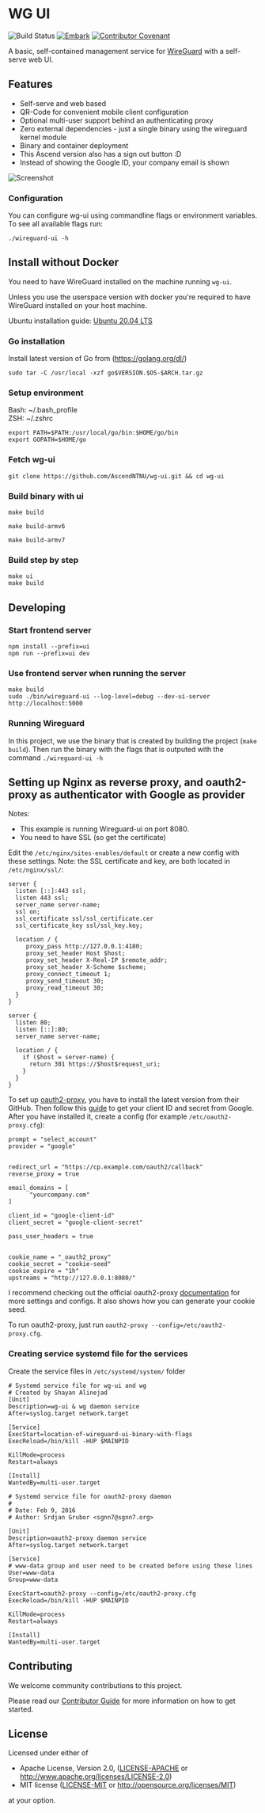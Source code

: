 # WG UI
![Build Status](https://github.com/EmbarkStudios/wg-ui/actions/workflows/push_master.yaml/badge.svg)
[![Embark](https://img.shields.io/badge/embark-open%20source-blueviolet.svg)](https://github.com/EmbarkStudios)
[![Contributor Covenant](https://img.shields.io/badge/contributor%20covenant-v1.4%20adopted-ff69b4.svg)](CODE_OF_CONDUCT.md)

A basic, self-contained management service for [WireGuard](https://wireguard.com) with a self-serve web UI.  

## Features

 * Self-serve and web based
 * QR-Code for convenient mobile client configuration
 * Optional multi-user support behind an authenticating proxy
 * Zero external dependencies - just a single binary using the wireguard kernel module
 * Binary and container deployment
 * This Ascend version also has a sign out button :D
 * Instead of showing the Google ID, your company email is shown

![Screenshot](wireguard-ui.png)

### Configuration

You can configure wg-ui using commandline flags or environment variables.
To see all available flags run:

```
./wireguard-ui -h
```

## Install without Docker

You need to have WireGuard installed on the machine running `wg-ui`.

Unless you use the userspace version with docker you're required to have WireGuard installed on your host machine.  

Ubuntu installation guide:
[Ubuntu 20.04 LTS](https://www.cyberciti.biz/faq/ubuntu-20-04-set-up-wireguard-vpn-server/)  

### Go installation 
Install latest version of Go from (https://golang.org/dl/)

```
sudo tar -C /usr/local -xzf go$VERSION.$OS-$ARCH.tar.gz
```

### Setup environment
Bash: ~/.bash_profile  
ZSH: ~/.zshrc

```
export PATH=$PATH:/usr/local/go/bin:$HOME/go/bin
export GOPATH=$HOME/go
```

### Fetch wg-ui

```
git clone https://github.com/AscendNTNU/wg-ui.git && cd wg-ui
```

### Build binary with ui

```
make build
```


```
make build-armv6
```

```
make build-armv7
```

### Build step by step

```
make ui
make build
```

## Developing

### Start frontend server
```
npm install --prefix=ui
npm run --prefix=ui dev
```

### Use frontend server when running the server

```
make build
sudo ./bin/wireguard-ui --log-level=debug --dev-ui-server http://localhost:5000
```

### Running Wireguard

In this project, we use the binary that is created by building the project (`make build`).
Then run the binary with the flags that is outputed with the command `./wireguard-ui -h`

## Setting up Nginx as reverse proxy, and oauth2-proxy as authenticator with Google as provider

Notes: 
  - This example is running Wireguard-ui on port 8080.
  - You need to have SSL (so get the certificate)

Edit the `/etc/nginx/sites-enables/default` or create a new config with these settings. Note: the SSL certificate and key, are both located in `/etc/nginx/ssl/`:
```
server {
  listen [::]:443 ssl;
  listen 443 ssl;
  server_name server-name;
  ssl on;
  ssl_certificate ssl/ssl_certificate.cer
  ssl_certificate_key ssl/ssl_key.key;

  location / {
     proxy_pass http://127.0.0.1:4180;
     proxy_set_header Host $host;
     proxy_set_header X-Real-IP $remote_addr;
     proxy_set_header X-Scheme $scheme;
     proxy_connect_timeout 1;
     proxy_send_timeout 30;
     proxy_read_timeout 30;
  }
}

server {
  listen 80;
  listen [::]:80;
  server_name server-name;

  location / {
    if ($host = server-name) {
      return 301 https://$host$request_uri;
    }
  }
}
```
To set up [oauth2-proxy](https://github.com/oauth2-proxy/oauth2-proxy), you have to install the latest version from their GitHub.
Then follow this [guide](https://oauth2-proxy.github.io/oauth2-proxy/docs/configuration/oauth_provider#google-auth-provider) to get your client ID and secret from Google.
After you have installed it, create a config (for example `/etc/oauth2-proxy.cfg`):

```
prompt = "select_account"
provider = "google"


redirect_url = "https://cp.example.com/oauth2/callback"
reverse_proxy = true

email_domains = [
      "yourcompany.com"
]

client_id = "google-client-id"
client_secret = "google-client-secret"

pass_user_headers = true


cookie_name = "_oauth2_proxy"
cookie_secret = "cookie-seed"
cookie_expire = "1h"
upstreams = "http://127.0.0.1:8080/"
```
I recommend checking out the official oauth2-proxy [documentation](https://oauth2-proxy.github.io/oauth2-proxy/docs/configuration/overview) for more settings and configs. It also shows how you can generate your cookie seed. 

To run oauth2-proxy, just run `oauth2-proxy --config=/etc/oauth2-proxy.cfg`.


### Creating service systemd file for the services

Create the service files in `/etc/systemd/system/` folder
```
# Systemd service file for wg-ui and wg
# Created by Shayan Alinejad
[Unit]
Description=wg-ui & wg daemon service
After=syslog.target network.target

[Service]
ExecStart=location-of-wireguard-ui-binary-with-flags
ExecReload=/bin/kill -HUP $MAINPID

KillMode=process
Restart=always

[Install]
WantedBy=multi-user.target
```
```
# Systemd service file for oauth2-proxy daemon
#
# Date: Feb 9, 2016
# Author: Srdjan Grubor <sgnn7@sgnn7.org>

[Unit]
Description=oauth2-proxy daemon service
After=syslog.target network.target

[Service]
# www-data group and user need to be created before using these lines
User=www-data
Group=www-data

ExecStart=oauth2-proxy --config=/etc/oauth2-proxy.cfg
ExecReload=/bin/kill -HUP $MAINPID

KillMode=process
Restart=always

[Install]
WantedBy=multi-user.target
```
## Contributing

We welcome community contributions to this project.

Please read our [Contributor Guide](CONTRIBUTING.md) for more information on how to get started.

## License
Licensed under either of

* Apache License, Version 2.0, ([LICENSE-APACHE](LICENSE-APACHE) or http://www.apache.org/licenses/LICENSE-2.0)
* MIT license ([LICENSE-MIT](LICENSE-MIT) or http://opensource.org/licenses/MIT)

at your option.
